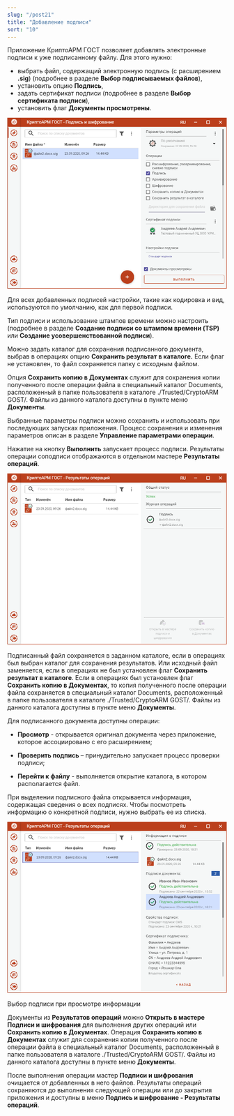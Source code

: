 ```yaml
---
slug: "/post21"
title: "Добавление подписи"
sort: "10"
---
```


Приложение КриптоАРМ ГОСТ позволяет добавлять электронные подписи к уже
подписанному файлу.
Для этого нужно:
- выбрать файл, содержащий электронную подпись (с расширением **.sig**) (подробнее в разделе **Выбор подписываемых файлов**),
- установить опцию **Подпись**,
- задать сертификат подписи (подробнее в разделе **Выбор сертификата подписи**),
- установить флаг **Документы просмотрены**.

![add-signed-file.png](./images/add-signed-file.png "Добавление подписи к уже подписанному файлу")

Для всех добавленных подписей настройки, такие как кодировка и вид, используются по умолчанию, как для первой подписи.

Тип подписи и использование штампов времени можно настроить (подробнее в разделе **Создание подписи со штампом времени (TSP)** или **Создание усовершенствованной подписи**).

Можно задать каталог для сохранения подписанного документа, выбрав в операциях опцию **Сохранить результат в каталоге.** Если флаг не установлен, то файл сохраняется папку с исходным файлом.

Опция **Сохранить копию в Документах** служит для сохранения копии полученного после операции файла в специальный каталог Documents, расположенный в папке пользователя в каталоге ./Trusted/CryptoARM GOST/. Файлы из данного каталога доступны в пункте меню **Документы**.

Выбранные параметры подписи можно сохранить и использовать при последующих запусках приложения. Процесс сохранения и изменения параметров описан в разделе **Управление параметрами операции**.

Нажатие на кнопку **Выполнить** запускает процесс подписи. Результаты операции соподписи отображаются в отдельном мастере **Результаты операций**.

![resign-result.png](./images/resign-result.png "Результаты операции добавления подписи")

Подписанный файл сохраняется в заданном каталоге, если в операциях был выбран каталог для сохранения результатов. Или исходный файл заменяется, если в операциях не был установлен флаг **Сохранить результат в каталоге**. Если в операциях был установлен флаг **Сохранить копию в Документах**, то копия полученного после операции файла сохраняется в специальный каталог Documents, расположенный в папке пользователя в каталоге ./Trusted/CryptoARM GOST/. Файлы из данного каталога доступны в пункте меню **Документы**.

Для подписанного документа доступны операции:

- **Просмотр** - открывается оригинал документа через приложение, которое ассоциировано с его расширением;

- **Проверить подпись** – принудительно запускает процесс проверки подписи;

- **Перейти к файлу** - выполняется открытие каталога, в котором располагается файл.

При выделении подписного файла открывается информация, содержащая сведения о всех подписях. Чтобы посмотреть информацию о конкретной подписи, нужно выбрать ее из списка.

![resign-info.png](./images/resign-info.png "Выделенные файлы для cнятия подписи")

Выбор подписи при просмотре информации

Документы из **Результатов операций** можно **Открыть в мастере Подписи и шифрования** для выполнения других операций или **Сохранить копию в Документах**. Операция **Сохранить копию в Документах** служит для сохранения копии полученного после операции файла в специальный каталог Documents, расположенный в папке пользователя в каталоге ./Trusted/CryptoARM GOST/. Файлы из данного каталога доступны в пункте меню **Документы**.

После выполнения операции мастер **Подписи и шифрования** очищается от добавленных в него файлов. Результаты операций сохраняются до выполнения следующей операции или до закрытия приложения и доступны в меню **Подпись и шифрование - Результаты операций**.
